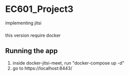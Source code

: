# EC601_Project3
implementing jitsi

###
this version require docker
## Running the app
1. inside docker-jitsi-meet, run "docker-compose up -d"
2. go to https://localhost:8443/